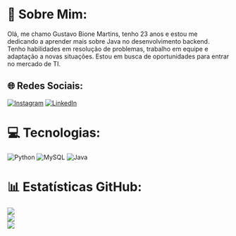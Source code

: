 # 🚀 Sobre Mim:
Olá, me chamo Gustavo Bione Martins, tenho 23 anos e estou me dedicando a aprender mais sobre Java no desenvolvimento backend. Tenho habilidades em resolução de problemas, trabalho em equipe e adaptação a novas situações. Estou em busca de oportunidades para entrar no mercado de TI.
## 🌐 Redes Sociais:
[![Instagram](https://img.shields.io/badge/Instagram-%23E4405F.svg?logo=Instagram&logoColor=white)](https://instagram.com/gusta.bione) [![LinkedIn](https://img.shields.io/badge/LinkedIn-%230077B5.svg?logo=linkedin&logoColor=white)](https://linkedin.com/in/gustavo-bione-539ba1174/) 

# 💻 Tecnologias:
![Python](https://img.shields.io/badge/python-3670A0?style=for-the-badge&logo=python&logoColor=ffdd54)  ![MySQL](https://img.shields.io/badge/mysql-4479A1.svg?style=for-the-badge&logo=mysql&logoColor=white) ![Java](https://img.shields.io/badge/java-%23E34F26.svg?style=for-the-badge&logo=java&logoColor=white)


# 📊 Estatísticas GitHub:
![](https://github-readme-stats.vercel.app/api?username=bione-dev&theme=tokyonight&hide_border=false&include_all_commits=false&count_private=false)<br/>
![](https://github-readme-streak-stats.herokuapp.com/?user=bione-dev&theme=tokyonight&hide_border=false)<br/>
![](https://github-readme-stats.vercel.app/api/top-langs/?username=bione-dev&theme=tokyonight&hide_border=false&include_all_commits=false&count_private=false&layout=compact)

